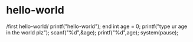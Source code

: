 # hello-world
/first hello-world/
printf("hello-world");
end
int age = 0;
printf("type ur age in the world plz");
scanf("%d",&age);
printf("%d",age);
system(pause);
